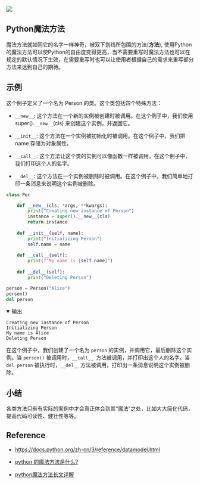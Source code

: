 ![](https://raw.githubusercontent.com/wearmheart/worker/main/days_imgs/2023_02_23.jpg?token=GHSAT0AAAAAAB7F3LYMLGU3JB5JGG2UDY7WY7XSAXA)


## Python魔法方法

魔法方法就如同它的名字一样神奇，被双下划线所包围的方法(__方法__), 使用Python的魔法方法可以使Python的自由度变得更高，当不需要重写时魔法方法也可以在规定的默认情况下生效，在需要重写时也可以让使用者根据自己的需求来重写部分方法来达到自己的期待。

## 示例
这个例子定义了一个名为 Person 的类。这个类包括四个特殊方法：

- `__new__`: 这个方法在一个新的实例被创建时被调用。在这个例子中，我们使用 super().`__new__`(cls) 来创建这个实例，并返回它。

- `__init__`: 这个方法在一个实例被初始化时被调用。在这个例子中，我们把 name 存储为对象属性。

- `__call__`: 这个方法让这个类的实例可以像函数一样被调用。在这个例子中，我们打印这个人的名字。
- `__del__`: 这个方法在一个实例被删除时被调用。在这个例子中，我们简单地打印一条消息来说明这个实例被删除。

```python
class Per

    def __new__(cls, *args, **kwargs):
        print("Creating new instance of Person")
        instance = super().__new__(cls)
        return instance
    
    def __init__(self, name):
        print("Initializing Person")
        self.name = name
        
    def __call__(self):
        print(f"My name is {self.name}")
        
    def __del__(self):
        print("Deleting Person")

person = Person("Alice")
person()
del person
```

<details open>
<summary> 输出 </summary>

```shell
Creating new instance of Person
Initializing Person
My name is Alice
Deleting Person
```
</details>

在这个例子中，我们创建了一个名为 `person` 的实例，并调用它，最后删除这个实例。当 `person()` 被调用时，`__call__ `方法被调用，并打印出这个人的名字。当 `del person` 被执行时，`__del__` 方法被调用，打印出一条消息说明这个实例被删除。

## 小结

各类方法只有有实际的案例中才会真正体会到其“魔法”之处，比如大大简化代码，提高代码可读性、健壮性等等。

## Reference

- https://docs.python.org/zh-cn/3/reference/datamodel.html

- [python 的魔法方法是什么?](https://zhuanlan.zhihu.com/p/38347855)

- [python魔法方法长文详解](https://segmentfault.com/a/1190000040286979)


